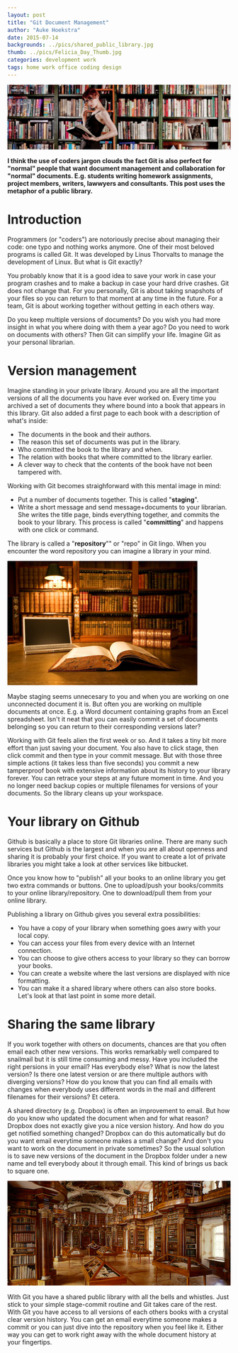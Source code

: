 ```yaml
---
layout: post
title: "Git Document Management"
author: "Auke Hoekstra"
date: 2015-07-14
backgrounds: ../pics/shared_public_library.jpg
thumb: ../pics/Felicia_Day_Thumb.jpg
categories: development work
tags: home work office coding design
---
```

![](../Pics/Felicia_Day_Librarian_Widescreen.jpg)

**I think the use of coders jargon clouds the fact Git is also perfect for "normal" people that want document management and collaboration for "normal" documents. E.g. students writing homework assignments, project members, writers, lawwyers and consultants. This post uses the metaphor of a public library.**

# Introduction
Programmers (or "coders") are notoriously precise about managing their code: one typo and nothing works anymore. One of their most beloved programs is called Git. It was developed by Linus Thorvalts to manage the development of Linux. But what is Git exactly?

You probably know that it is a good idea to save your work in case your program crashes and to make a backup in case your hard drive crashes. Git does not change that. For you personally, Git is about taking snapshots of your files so you can return to that moment at any time in the future. For a team, Git is about working together without getting in each others way.

Do you keep multiple versions of documents? Do you wish you had more insight in what you where doing with them a year ago? Do you need to work on documents with others? Then Git can simplify your life. Imagine Git as your personal librarian.

# Version management
Imagine standing in your private library. Around you are all the important versions of all the documents you have ever worked on. Every time you archived a set of documents they where bound into a book that appears in this library. Git also added a first page to each book with a description of what's inside:

  * The documents in the book and their authors.
  * The reason this set of documents was put in the library.
  * Who committed the book to the library and when.
  * The relation with books that where committed to the library earlier.
  * A clever way to check that the contents of the book have not been tampered with.

Working with Git becomes straighforward with this mental image in mind:

  * Put a number of documents together. This is called "**staging**".
  * Write a short message and send message+documents to your librarian. She writes the title page, binds everything together, and commits the book to your library. This process is called "**committing**" and happens with one click or command.

The library is called a "**repository**"" or "repo" in Git lingo. When you encounter the word repository you can imagine a library in your mind.

![private library](../Pics/Private_Library.jpg)

Maybe staging seems unnecesary to you and when you are working on one unconnected document it is. But often you are working on multiple documents at once. E.g. a Word document containing graphs from an Excel spreadsheet. Isn't it neat that you can easily commit a set of documents belonging so you can return to their corresponding versions later?

Working with Git feels alien the first week or so. And it takes a tiny bit more effort than just saving your document. You also have to click stage, then click commit and then type in your commit message. But with those three simple actions (it takes less than five seconds) you commit a new tamperproof book with extensive information about its history to your library forever. You can retrace your steps at any future moment in time. And you no longer need backup copies or multiple filenames for versions of your documents. So the library cleans up your workspace.

# Your library on Github
Github is basically a place to store Git libraries online. There are many such services but Github is the largest and when you are all about openness and sharing it is probably your first choice. If you want to create a lot of private libraries you might take a look at other services like bitbucket.

Once you know how to "publish" all your books to an online library you get two extra commands or buttons. One to upload/push your books/commits to your online library/repository. One to download/pull them from your online library.

Publishing a library on Github gives you several extra possibilities:

  * You have a copy of your library when something goes awry with your local copy.
  * You can access your files from every device with an Internet connection.
  * You can choose to give others access to your library so they can borrow your books.
  * You can create a website where the last versions are displayed with nice formatting.
  * You can make it a shared library where others can also store books. Let's look at that last point in some more detail.

# Sharing the same library
If you work together with others on documents, chances are that you often email each other new versions. This works remarkably well compared to snailmail but it is still time consuming and messy. Have you included the right persions in your email? Has everybody else? What is now the latest version? Is there one latest version or are there multiple authors with diverging versions? How do you know that you can find all emails with changes when everybody uses different words in the mail and different filenames for their versions? Et cetera.

A shared directory (e.g. Dropbox) is often an improvement to email. But how do you know who updated the document when and for what reason? Dropbox does not exactly give you a nice version history. And how do you get notified something changed? Dropbox can do this automatically but do you want email everytime someone makes a small change? And don't you want to work on the document in private sometimes? So the usual solution is to save new versions of the document in the Dropbox folder under a new name and tell everybody about it through email. This kind of brings us back to square one.

![public library](../Pics/shared_public_library.jpg)

With Git you have a shared public library with all the bells and whistles. Just stick to your simple stage-commit routine and Git takes care of the rest. With Git you have access to all versions of each others books with a crystal clear version history. You can get an email everytime someone makes a commit or you can just dive into the repository when you feel like it. Either way you can get to work right away with the whole document history at your fingertips.
